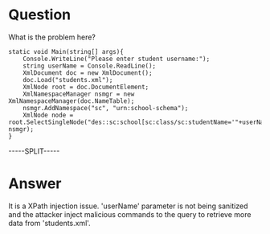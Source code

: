 # Question
 
What is the problem here?
 
```
static void Main(string[] args){
    Console.WriteLine("Please enter student username:");
    string userName = Console.ReadLine();
    XmlDocument doc = new XmlDocument();
    doc.Load("students.xml");
    XmlNode root = doc.DocumentElement;
    XmlNamespaceManager nsmgr = new XmlNamespaceManager(doc.NameTable);
    nsmgr.AddNamespace("sc", "urn:school-schema");
    XmlNode node = root.SelectSingleNode("des::sc:school[sc:class/sc:studentName='"+userName+"']", nsmgr);
}
```
 
-----SPLIT-----
 
# Answer

It is a XPath injection issue. 'userName' parameter is not being sanitized and the attacker inject malicious commands to the query to retrieve more data from 'students.xml'.
